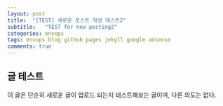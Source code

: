 ```yaml
---
layout: post
title:  "[TEST] 새로운 포스트 작성 테스트2"
subtitle:   "TEST for new posting2"
categories: envops
tags: envops blog github pages jekyll google adsense 
comments: true
---
```



## 글 테스트
이 글은 단순히 새로운 글이 업로드 되는지 테스트해보는 글이며, 다른 의도는 없다.

